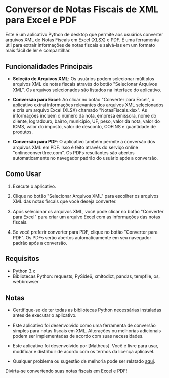 # Conversor de Notas Fiscais de XML para Excel e PDF

Este é um aplicativo Python de desktop que permite aos usuários converter arquivos XML de Notas Fiscais em Excel (XLSX) e PDF. É uma ferramenta útil para extrair informações de notas fiscais e salvá-las em um formato mais fácil de ler e compartilhar.

## Funcionalidades Principais

- **Seleção de Arquivos XML**: Os usuários podem selecionar múltiplos arquivos XML de notas fiscais através do botão "Selecionar Arquivos XML". Os arquivos selecionados são listados na interface do aplicativo.

- **Conversão para Excel**: Ao clicar no botão "Converter para Excel", o aplicativo extrai informações relevantes dos arquivos XML selecionados e cria um arquivo Excel (XLSX) chamado "NotasFiscais.xlsx". As informações incluem o número da nota, empresa emissora, nome do cliente, logradouro, bairro, município, UF, peso, valor da nota, valor do ICMS, valor do imposto, valor de desconto, COFINS e quantidade de produtos.

- **Conversão para PDF**: O aplicativo também permite a conversão dos arquivos XML em PDF. Isso é feito através do serviço online "onlineconvertfree.com". Os PDFs resultantes são abertos automaticamente no navegador padrão do usuário após a conversão.

## Como Usar

1. Execute o aplicativo.

2. Clique no botão "Selecionar Arquivos XML" para escolher os arquivos XML das notas fiscais que você deseja converter.

3. Após selecionar os arquivos XML, você pode clicar no botão "Converter para Excel" para criar um arquivo Excel com as informações das notas fiscais.

4. Se você preferir converter para PDF, clique no botão "Converter para PDF". Os PDFs serão abertos automaticamente em seu navegador padrão após a conversão.

## Requisitos

- Python 3.x
- Bibliotecas Python: requests, PySide6, xmltodict, pandas, tempfile, os, webbrowser

## Notas

- Certifique-se de ter todas as bibliotecas Python necessárias instaladas antes de executar o aplicativo.

- Este aplicativo foi desenvolvido como uma ferramenta de conversão simples para notas fiscais em XML. Alterações ou melhorias adicionais podem ser implementadas de acordo com suas necessidades.

- Este aplicativo foi desenvolvido por [Matheus]. Você é livre para usar, modificar e distribuir de acordo com os termos da licença aplicável.

- Qualquer problema ou sugestão de melhoria pode ser relatado [aqui](https://github.com/Matheus-A-Barboza/Converter/issues).

Divirta-se convertendo suas notas fiscais em Excel e PDF!
